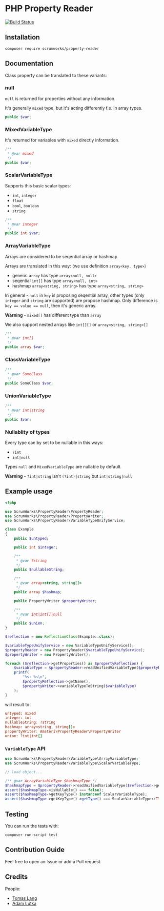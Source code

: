 # PHP Property Reader

[![Build Status](https://github.com/ScrumWorks/property-reader/workflows/build/badge.svg?branch=master)](https://github.com/ScrumWorks/property-reader)

## Installation
```
composer require scrumworks/property-reader
```

## Documentation

Class property can be translated to these variants:

### null

`null` is returned for properties without any information.

It's generally `mixed` type, but it's acting differently f.e. in array types.

```php
public $var;
```
### MixedVariableType

It's returned for variables with `mixed` directly information.

```php
/**
 * @var mixed
 */
public $var;
```

### ScalarVariableType

Supports this basic scalar types:
  - `int`, `integer`
  - `float`
  - `bool`, `boolean`
  - `string`

```php
/**
 * @var integer
 */
public int $var;
```
### ArrayVariableType

Arrays are considered to be seqential array or hashmap.

Arrays are translated in this way: (we use definition `array<key, type>`)
- generic `array` has type `array<null, null>`
- seqential `int[]` has type `array<null, int>`
- hashmap `array<string, string>` has type `array<string, string>`

In general - `null` in `key` is proposing seqential array, other types (only `integer` and  `string` are supported) are
propose hashmap. Only difference is `key == value == null`, then it's
generic array.

**Warning** - `mixed[]` has different type than `array`

We also support nested arrays like `int[][]` or `array<string, string>[]`

```php
/**
 * @var int[]
 */
public array $var;
```

### ClassVariableType

```php
/**
 * @var SomeClass
 */
public SomeClass $var;
```

### UnionVariableType

```php
/**
 * @var int|string
 */
public $var;
```

### Nullablity of types

Every type can by set to be nullable in this ways:
- `?int`
- `int|null`

Types `null` and `MixedVariableType` are nullable by default.

**Warning** - `?int|string` isn't `(?int)|string` but `int|string|null`

## Example usage

```php
<?php

use ScrumWorks\PropertyReader\PropertyReader;
use ScrumWorks\PropertyReader\PropertyWriter;
use ScrumWorks\PropertyReader\VariableTypeUnifyService;

class Example
{
    public $untyped;

    public int $integer;

    /**
     * @var ?string
     */
    public $nullableString;

    /**
     * @var array<string, string[]>
     */
    public array $hashmap;

    public PropertyWriter $propertyWriter;

    /**
     * @var int|int[]|null
     */
    public $union;
}

$reflection = new ReflectionClass(Example::class);

$variableTypeUnifyService = new VariableTypeUnifyService();
$propertyReader = new PropertyReader($variableTypeUnifyService);
$propertyWriter = new PropertyWriter();

foreach ($reflection->getProperties() as $propertyReflection) {
    $variableType = $propertyReader->readUnifiedVariableType($propertyReflection);
    printf(
        "%s: %s\n",
        $propertyReflection->getName(),
        $propertyWriter->variableTypeToString($variableType)
    );
}
```
will result to
```ini
untyped: mixed
integer: int
nullableString: ?string
hashmap: array<string, string[]>
propertyWriter: Amateri\PropertyReader\PropertyWriter
union: ?int|int[]
```

### `VariableType` API

```php
use ScrumWorks\PropertyReader\VariableType\ArrayVariableType;
use ScrumWorks\PropertyReader\VariableType\ScalarVariableType;

// load object...

/** @var ArrayVariableType $hashmapType */
$hashmapType = $propertyReader->readUnifiedVariableType($reflection->getProperty('hashmap'));
assert($hashmapType->isNullable() === false);
assert($hashmapType->getKeyType() instanceof ScalarVariableType);
assert($hashmapType->getKeyType()->getType() === ScalarVariableType::TYPE_STRING);
```

## Testing
You can run the tests with:

```
composer run-script test
```

## Contribution Guide
Feel free to open an Issue or add a Pull request.

## Credits
People:
- [Tomas Lang](https://github.com/detrandix)
- [Adam Lutka](https://github.com/AdamLutka)
